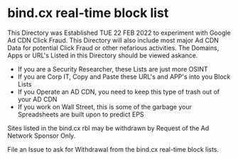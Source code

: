 # bind.cx real-time block list

This Directory was Established TUE 22 FEB 2022 to experiment with Google Ad CDN Click Fraud. This Directory will also include most major Ad CDN Data for potential Click Fraud or other nefarious activities. The Domains, Apps or URL's Listed in this Directory should be viewed askance.

- If you are a Security Researcher, these Lists are just more OSINT
- If you are Corp IT, Copy and Paste these URL's and APP's into you Block Lists
- If you Operate an AD CDN, you need to keep this type of trash out of your AD CDN
- If you work on Wall Street, this is some of the garbage your Spreadsheets are built upon to predict EPS

Sites listed in the bind.cx rbl may be withdrawn by Request of the Ad Network Sponsor Only. 

File an Issue to ask for Withdrawal from the bind.cx real-time block lists.
